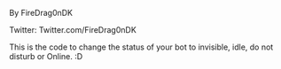 By FireDrag0nDK 

Twitter: Twitter.com/FireDrag0nDK


This is the code to change the status of your bot to invisible, idle, do not disturb or Online. :D
